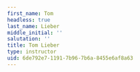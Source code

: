 ```yaml
---
first_name: Tom
headless: true
last_name: Lieber
middle_initial: ''
salutation: ''
title: Tom Lieber
type: instructor
uid: 6de792e7-1191-7b96-7b6a-8455e6af8a63
---
```

